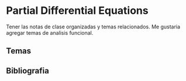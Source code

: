 # Partial Differential Equations

Tener las notas de clase organizadas y temas relacionados.
Me gustaria agregar temas de analisis funcional.

## Temas

## Bibliografia